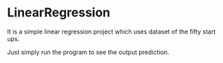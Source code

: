 # LinearRegression
It is a simple linear regression project which uses dataset of the fifty start ups.

Just simply run the program to see the output prediction.
